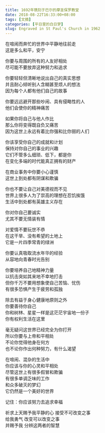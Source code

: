 ```yaml
---
title: 1692年镌刻于巴尔的摩圣保罗教堂  
date: 2018-08-22T16:33:00+08:00 
tags: [文摘]
categories: [平日里的白日梦]
slug: Engraved in St Paul's Church in 1962
---
```

在喧闹而奔忙的世界中平静地往前走  
这是多么和平，安宁

你要与周围的所有的人友好相处  
尽可能不要放弃这种努力和追求  

你要轻轻但清晰地说出自己的真实思想  
并且耐心倾听别人含糊甚至烦人的想法  
因为每个人都有他们自己的故事

你要远远避开那些吵闹、具有侵略性的人  
他们会使你的精神痛苦

如果你将自己与他人作比  
那么你将变得既自负又痛苦  
因为这世上永远有着比你强和比你弱的人们  

你该享受你自己的成就和计划  
保持对你自己的事业的兴趣  
它们不管多么细琐、低下，都是你  
在变化多端的时代能真正拥有的财产  

在商业事务中你要小心谨慎  
这世上到处都有阴谋和欺骗  

你也不要让自己对美德视而不见  
世界上很多人为了崇高的理想在忍饥挨饿  
生活中到处都有英雄主义存在

你对你自己要诚实  
尤其不要无情装有情

对爱情不要玩世不恭  
在这干旱、没有希望的土地上  
它是一片四季常青的绿洲

你要认真吸取流水年华的经验  
从容地向青春时光告别

你要培养自己地精神力量  
以抗击突如其来地不幸地打击  
但你千万不要用想象使自己苦恼、忧伤  
有很多恐惧产生于疲劳和孤独

除去有益于身心健康地原则之外  
你要善待你自己  
你和树林、星星一样是这茫茫宇宙地一份子  
你有权利生活在这里  

毫无疑问这世界已经完全为你打开  
所以你要与上帝和平相处  
不论你觉得他身在何方  
也不论你作出何种努力，有什么渴望

在喧闹、混杂的生活中  
你应该与你的心灵和平相处  
尽管这世上有很多假冒和欺骗  
有很多单调乏味的工作  
和众多破灭的梦幻  
它仍然是一个美好的世界

记住：你应该努力去追求幸福

祈求上天赐予我平静的心 接受不可改变之事  
给我勇气 改变可以改变之事  
并赐予我 分辨这两者的智慧  